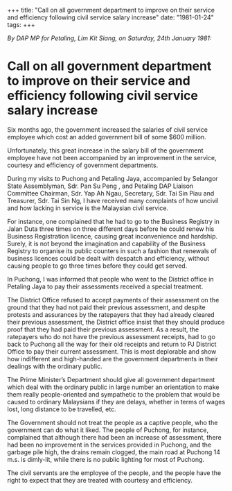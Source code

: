 +++ 
title: "Call on all government department to improve on their service and efficiency following civil service salary increase"
date: "1981-01-24"
tags:
+++

_By DAP MP for Petaling, Lim Kit Siang, on Saturday, 24th January 1981:_

# Call on all government department to improve on their service and efficiency following civil service salary increase

Six months ago, the government increased the salaries of civil service employee which cost an added government bill of some $600 million. 

Unfortunately, this great increase in the salary bill of the government employee have not been accompanied by an improvement in the service, courtesy and efficiency of government departments.</u>

During my visits to Puchong and Petaling Jaya, accompanied by Selangor State Assemblyman, Sdr. Pan Su Peng , and Petaling DAP Liaison Committee Chairman, Sdr. Yap Ah Ngau, Secretary, Sdr. Tai Sin Piau and Treasurer, Sdr. Tai Sin Ng, I have received many complaints of how uncivil and how lacking in service is the Malaysian civil service.

For instance, one complained that he had to go to the Business Registry in Jalan Duta three times on three different days before he could renew his Business Registration licence, causing great inconvenience and hardship. Surely, it is not beyond the imagination and capability of the Business Registry to organise its public counters in such a fashion that renewals of business licences could be dealt with despatch and efficiency, without causing people to go three times before they could get served.

In Puchong, I was informed that people who went to the District office in Petaling Jaya to pay their assessments received a special treatment. 

The District Office refused to accept payments of their assessment on the ground that they had not paid their previous assessment, and despite protests and assurances by the ratepayers that they had already cleared their previous assessment, the District office insist that they should produce proof that they had paid their previous assessment. As a result, the ratepayers who do not have the previous assessment receipts, had to go back to Puchong all the way for their old receipts and return to PJ District Office to pay their current assessment. This is most deplorable and show how indifferent and high-handed are the government departments in their dealings with the ordinary public. 

The Prime Minister’s Department should give all government department which deal with the ordinary public in large number an orientation to make them really people-oriented and sympathetic to the problem that would be caused to ordinary Malaysians if they are delays, whether in terms of wages lost, long distance to be travelled, etc.

The Government should not treat the people as a captive people, who the government can do what it liked. The people of Puchong, for instance, complained that although there had been an increase of assessment, there had been no improvement in the services provided in Puchong, and the garbage pile high, the drains remain clogged, the main road at Puchong 14 m.s. is dimly-lit, while there is no public lighting for most of Puchong.

The civil servants are the employee of the people, and the people have the right to expect that they are treated with courtesy and efficiency.
 
